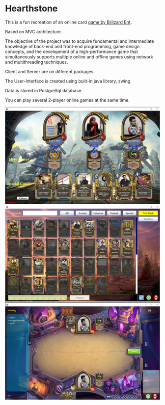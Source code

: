 # Hearthstone

This is a fun recreation of an online card [game by Billizard Ent](https://hearthstone.blizzard.com/en-us).

Based on MVC architecture.

The objective of the project was to acquire fundamental and intermediate knowledge of back-end and front-end
programming, game design concepts, and the development of a high-performance game that simultaneously supports multiple online and offline games using network and multithreading techniques. 

Client and Server are on different packages.

The User-Interface is created using built-in java library, swing.

Data is stored in PostgreSql database.

You can play several 2-player online games at the same time.

![Alt text](1.jpg "hero selection")
![Alt text](2.jpg "Shop")
![Alt text](3.jpg "Playground")

